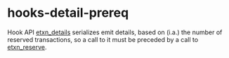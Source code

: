 # hooks-detail-prereq

Hook API [etxn_details](https://xrpl-hooks.readme.io/reference/etxn_details) serializes emit details, based on (i.a.) the number of reserved transactions, so a call to it must be preceded by a call to [etxn_reserve](https://xrpl-hooks.readme.io/reference/etxn_reserve).
